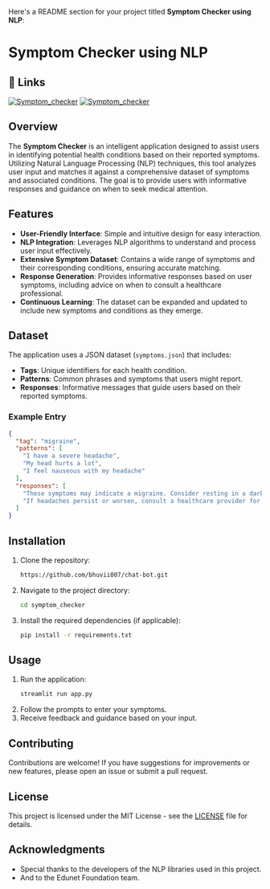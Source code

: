 Here's a README section for your project titled **Symptom Checker using NLP**:
# Symptom Checker using NLP

## 🔗 Links
[![Symptom_checker](https://img.shields.io/badge/-Streamlit-FF4B4B?style=flat&logo=streamlit&logoColor=white)](https://symptom-checker-v1.streamlit.app/symp)
[![Symptom_checker](https://img.shields.io/badge/Click%20me%20visit-the%20site-red)](https://symptom-checker-v1.streamlit.app/symp)


## Overview

The **Symptom Checker** is an intelligent application designed to assist users in identifying potential health conditions based on their reported symptoms. Utilizing Natural Language Processing (NLP) techniques, this tool analyzes user input and matches it against a comprehensive dataset of symptoms and associated conditions. The goal is to provide users with informative responses and guidance on when to seek medical attention.

## Features

- **User-Friendly Interface**: Simple and intuitive design for easy interaction.
- **NLP Integration**: Leverages NLP algorithms to understand and process user input effectively.
- **Extensive Symptom Dataset**: Contains a wide range of symptoms and their corresponding conditions, ensuring accurate matching.
- **Response Generation**: Provides informative responses based on user symptoms, including advice on when to consult a healthcare professional.
- **Continuous Learning**: The dataset can be expanded and updated to include new symptoms and conditions as they emerge.

## Dataset

The application uses a JSON dataset (`symptoms.json`) that includes:

- **Tags**: Unique identifiers for each health condition.
- **Patterns**: Common phrases and symptoms that users might report.
- **Responses**: Informative messages that guide users based on their reported symptoms.

### Example Entry

```json
{
  "tag": "migraine",
  "patterns": [
    "I have a severe headache",
    "My head hurts a lot",
    "I feel nauseous with my headache"
  ],
  "responses": [
    "These symptoms may indicate a migraine. Consider resting in a dark room and staying hydrated.",
    "If headaches persist or worsen, consult a healthcare provider for further evaluation."
  ]
}
```

## Installation

1. Clone the repository:
   ```bash
   https://github.com/bhuvii007/chat-bot.git
   ```
2. Navigate to the project directory:
   ```bash
   cd symptom_checker
   ```
3. Install the required dependencies (if applicable):
   ```bash
   pip install -r requirements.txt
   ```

## Usage

1. Run the application:
   ```bash
   streamlit run app.py
   ```
2. Follow the prompts to enter your symptoms.
3. Receive feedback and guidance based on your input.

## Contributing

Contributions are welcome! If you have suggestions for improvements or new features, please open an issue or submit a pull request.

## License

This project is licensed under the MIT License - see the [LICENSE](LICENSE) file for details.

## Acknowledgments
- Special thanks to the developers of the NLP libraries used in this project.
- And to the Edunet Foundation team.

